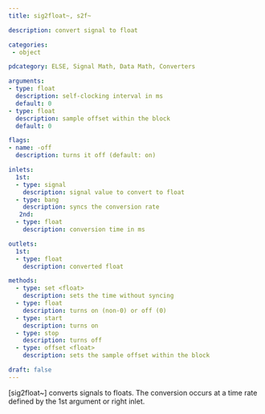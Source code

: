 ```yaml
---
title: sig2float~, s2f~

description: convert signal to float

categories:
 - object

pdcategory: ELSE, Signal Math, Data Math, Converters

arguments:
- type: float
  description: self-clocking interval in ms
  default: 0
- type: float
  description: sample offset within the block
  default: 0

flags:
- name: -off
  description: turns it off (default: on)

inlets:
  1st:
  - type: signal
    description: signal value to convert to float
  - type: bang
    description: syncs the conversion rate
   2nd:
  - type: float
    description: conversion time in ms

outlets:
  1st:
  - type: float
    description: converted float

methods:
  - type: set <float>
    description: sets the time without syncing
  - type: float
    description: turns on (non-0) or off (0)
  - type: start
    description: turns on
  - type: stop
    description: turns off
  - type: offset <float>
    description: sets the sample offset within the block

draft: false
---
```


[sig2float~] converts signals to floats. The conversion occurs at a time rate defined by the 1st argument or right inlet.
